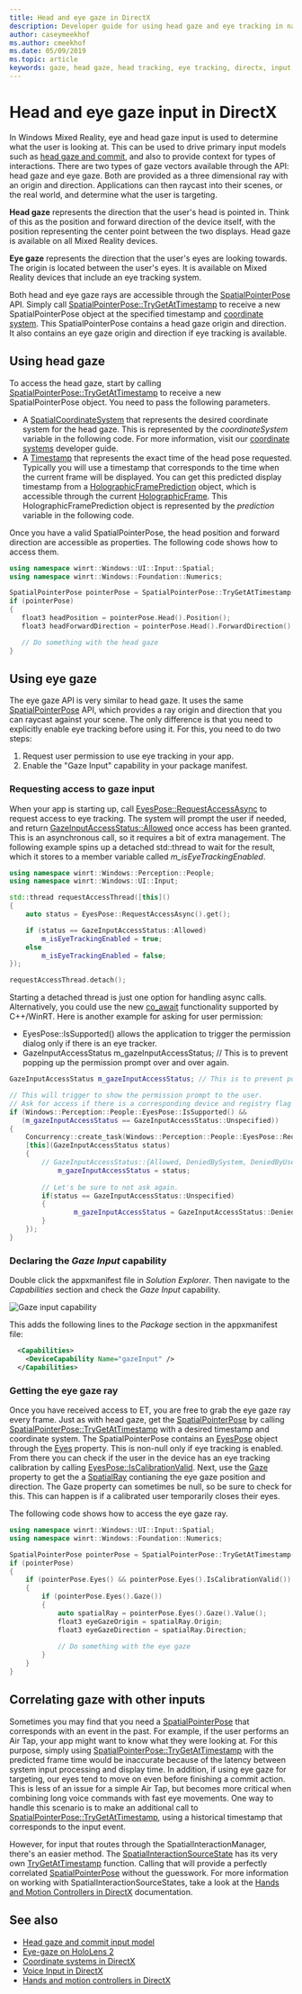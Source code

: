 ```yaml
---
title: Head and eye gaze in DirectX
description: Developer guide for using head gaze and eye tracking in native DirectX apps.
author: caseymeekhof
ms.author: cmeekhof
ms.date: 05/09/2019
ms.topic: article
keywords: gaze, head gaze, head tracking, eye tracking, directx, input, holograms
---
```


# Head and eye gaze input in DirectX

In Windows Mixed Reality, eye and head gaze input is used to determine what the user is looking at. This can be used to drive primary input models such as [head gaze and commit](gaze-and-commit.md), and also to provide context for types of interactions. There are two types of gaze vectors available through the API: head gaze and eye gaze.  Both are provided as a three dimensional ray with an origin and direction. Applications can then raycast into their scenes, or the real world, and determine what the user is targeting.

**Head gaze** represents the direction that the user's head is pointed in. Think of this as the position and forward direction of the device itself, with the position representing the center point between the two displays.  Head gaze is available on all Mixed Reality devices.

**Eye gaze** represents the direction that the user's eyes are looking towards. The origin is located between the user's eyes.  It is available on Mixed Reality devices that include an eye tracking system.

Both head and eye gaze rays are accessible through the  [SpatialPointerPose](https://docs.microsoft.com/en-us/uwp/api/Windows.UI.Input.Spatial.SpatialPointerPose) API. Simply call [SpatialPointerPose::TryGetAtTimestamp](https://docs.microsoft.com/en-us/uwp/api/windows.ui.input.spatial.spatialpointerpose.trygetattimestamp) to receive a new SpatialPointerPose object at the specified timestamp and [coordinate system](coordinate-systems-in-directx.md). This SpatialPointerPose contains a head gaze origin and direction. It also contains an eye gaze origin and direction if eye tracking is available.

## Using head gaze

To access the head gaze, start by calling  [SpatialPointerPose::TryGetAtTimestamp](https://docs.microsoft.com/en-us/uwp/api/windows.ui.input.spatial.spatialpointerpose.trygetattimestamp) to receive a new SpatialPointerPose object. You need to pass the following parameters.
 - A [SpatialCoordinateSystem](https://docs.microsoft.com/en-us/uwp/api/windows.perception.spatial.spatialcoordinatesystem) that represents the desired coordinate system for the head gaze. This is represented by the *coordinateSystem* variable in the following code. For more information, visit our [coordinate systems](coordinate-systems-in-directx.md) developer guide.
 - A [Timestamp](https://docs.microsoft.com/en-us/uwp/api/windows.graphics.holographic.holographicframeprediction.timestamp#Windows_Graphics_Holographic_HolographicFramePrediction_Timestamp) that represents the exact time of the head pose requested.  Typically you will use a timestamp that corresponds to the time when the current frame will be displayed. You can get this predicted display timestamp from a  [HolographicFramePrediction](https://docs.microsoft.com/en-us/uwp/api/Windows.Graphics.Holographic.HolographicFramePrediction) object, which is accessible through the current [HolographicFrame](https://docs.microsoft.com/en-us/uwp/api/windows.graphics.holographic.holographicframe).  This HolographicFramePrediction object is represented by the *prediction* variable in the following code.

 Once you have a valid SpatialPointerPose, the head position and forward direction are accessible as properties.  The following code  shows how to access them.

 ```cpp
using namespace winrt::Windows::UI::Input::Spatial;
using namespace winrt::Windows::Foundation::Numerics;

SpatialPointerPose pointerPose = SpatialPointerPose::TryGetAtTimestamp(coordinateSystem, prediction.Timestamp());
if (pointerPose)
{
	float3 headPosition = pointerPose.Head().Position();
	float3 headForwardDirection = pointerPose.Head().ForwardDirection();

	// Do something with the head gaze
}
```

## Using eye gaze

The eye gaze API is very similar to head gaze.  It uses the same  [SpatialPointerPose](https://docs.microsoft.com/en-us/uwp/api/Windows.UI.Input.Spatial.SpatialPointerPose) API, which provides a ray origin and direction that you can raycast against your scene.  The only difference is that you need to explicitly enable eye tracking before using it. For this, you need to do two steps:
1. Request user permission to use eye tracking in your app.
2. Enable the "Gaze Input" capability in your package manifest.

### Requesting access to gaze input
When your app is starting up, call [EyesPose::RequestAccessAsync](https://docs.microsoft.com/en-us/uwp/api/windows.perception.people.eyespose.requestaccessasync#Windows_Perception_People_EyesPose_RequestAccessAsync) to request access to eye tracking. The system will prompt the user if needed, and return [GazeInputAccessStatus::Allowed](https://docs.microsoft.com/en-us/uwp/api/windows.ui.input.gazeinputaccessstatus) once access has been granted. This is an asynchronous call, so it requires a bit of extra management. The following example spins up a detached std::thread to wait for the result, which it stores to a member variable called *m_isEyeTrackingEnabled*.

```cpp
using namespace winrt::Windows::Perception::People;
using namespace winrt::Windows::UI::Input;

std::thread requestAccessThread([this]()
{
	auto status = EyesPose::RequestAccessAsync().get();

	if (status == GazeInputAccessStatus::Allowed)
		m_isEyeTrackingEnabled = true;
	else
		m_isEyeTrackingEnabled = false;
});

requestAccessThread.detach();

```
Starting a detached thread is just one option for handling async calls.  Alternatively, you could use the new [co_await](https://docs.microsoft.com/en-us/windows/uwp/cpp-and-winrt-apis/concurrency) functionality supported by C++/WinRT.
Here is another example for asking for user permission:
-	EyesPose::IsSupported() allows the application to trigger the permission dialog only if there is an eye tracker.
- 	GazeInputAccessStatus m_gazeInputAccessStatus; // This is to prevent popping up the permission prompt over and over again.

```cpp
GazeInputAccessStatus m_gazeInputAccessStatus; // This is to prevent popping up the permission prompt over and over again.

// This will trigger to show the permission prompt to the user.
// Ask for access if there is a corresponding device and registry flag did not disable it.
if (Windows::Perception::People::EyesPose::IsSupported() &&
   (m_gazeInputAccessStatus == GazeInputAccessStatus::Unspecified))
{ 
	Concurrency::create_task(Windows::Perception::People::EyesPose::RequestAccessAsync()).then(
	[this](GazeInputAccessStatus status)
	{
  		// GazeInputAccessStatus::{Allowed, DeniedBySystem, DeniedByUser, Unspecified}
    		m_gazeInputAccessStatus = status;
		
		// Let's be sure to not ask again.
		if(status == GazeInputAccessStatus::Unspecified)
		{
      			m_gazeInputAccessStatus = GazeInputAccessStatus::DeniedBySystem;	
		}
	});
}

```


### Declaring the *Gaze Input* capability

Double click the appxmanifest file in *Solution Explorer*.  Then navigate to the *Capabilities* section and check the *Gaze Input* capability. 

![Gaze input capability](images/gaze-input-capability.png)

This adds the following lines to the *Package* section in the appxmanifest file:
```xml
  <Capabilities>
    <DeviceCapability Name="gazeInput" />
  </Capabilities>
```

### Getting the eye gaze ray
Once you have received access to ET, you are free to grab the eye gaze ray every frame.  Just as with head gaze, get the [SpatialPointerPose](https://docs.microsoft.com/en-us/uwp/api/Windows.UI.Input.Spatial.SpatialPointerPose) by calling [SpatialPointerPose::TryGetAtTimestamp](https://docs.microsoft.com/en-us/uwp/api/windows.ui.input.spatial.spatialpointerpose.trygetattimestamp) with a desired timestamp and coordinate system. The SpatialPointerPose contains an [EyesPose](https://docs.microsoft.com/en-us/uwp/api/windows.perception.people.eyespose) object through the [Eyes](https://docs.microsoft.com/en-us/uwp/api/windows.ui.input.spatial.spatialpointerpose.eyes) property. This is non-null only if eye tracking is enabled. From there you can check if the user in the device has an eye tracking calibration by calling [EyesPose::IsCalibrationValid](https://docs.microsoft.com/en-us/uwp/api/windows.perception.people.eyespose.iscalibrationvalid#Windows_Perception_People_EyesPose_IsCalibrationValid).  Next, use the [Gaze](https://docs.microsoft.com/en-us/uwp/api/windows.perception.people.eyespose.gaze#Windows_Perception_People_EyesPose_Gaze) property to get the a [SpatialRay](https://docs.microsoft.com/en-us/uwp/api/windows.perception.spatial.spatialray) contianing the eye gaze position and direction. The Gaze property can sometimes be null, so be sure to check for this. This can happen is if a calibrated user temporarily closes their eyes.

The following code shows how to access the eye gaze ray.

```cpp
using namespace winrt::Windows::UI::Input::Spatial;
using namespace winrt::Windows::Foundation::Numerics;

SpatialPointerPose pointerPose = SpatialPointerPose::TryGetAtTimestamp(coordinateSystem, prediction.Timestamp());
if (pointerPose)
{
	if (pointerPose.Eyes() && pointerPose.Eyes().IsCalibrationValid())
	{
		if (pointerPose.Eyes().Gaze())
		{
			auto spatialRay = pointerPose.Eyes().Gaze().Value();
			float3 eyeGazeOrigin = spatialRay.Origin;
			float3 eyeGazeDirection = spatialRay.Direction;
			
			// Do something with the eye gaze
		}
	}
}

```

## Correlating gaze with other inputs

Sometimes you may find that you need a [SpatialPointerPose](https://docs.microsoft.com/en-us/uwp/api/windows.ui.input.spatial.spatialpointerpose) that corresponds with an event in the past. For example, if the user performs an Air Tap, your app might want to know what they were looking at. For this purpose, simply using [SpatialPointerPose::TryGetAtTimestamp](https://docs.microsoft.com/en-us/uwp/api/windows.ui.input.spatial.spatialpointerpose.trygetattimestamp) with the predicted frame time would be inaccurate because of the latency between system input processing and display time. In addition, if using eye gaze for targeting, our eyes tend to move on even before finishing a commit action. This is less of an issue for a simple Air Tap, but becomes more critical when combining long voice commands with fast eye movements. One way to handle this scenario is to make an additional call to  [SpatialPointerPose::TryGetAtTimestamp](https://docs.microsoft.com/en-us/uwp/api/windows.ui.input.spatial.spatialpointerpose.trygetattimestamp), using a historical timestamp that corresponds to the input event.  

However, for input that routes through the SpatialInteractionManager, there's an easier method. The [SpatialInteractionSourceState](https://docs.microsoft.com/en-us/uwp/api/windows.ui.input.spatial.spatialinteractionsourcestate) has its very own [TryGetAtTimestamp](https://docs.microsoft.com/en-us/uwp/api/windows.ui.input.spatial.spatialinteractionsourcestate.trygetpointerpose) function. Calling that will provide a perfectly correlated [SpatialPointerPose](https://docs.microsoft.com/en-us/uwp/api/windows.ui.input.spatial.spatialpointerpose) without the guesswork. For more information on working with SpatialInteractionSourceStates, take a look at the [Hands and Motion Controllers in DirectX](hands-and-motion-controllers-in-directx.md) documentation.

## See also
* [Head gaze and commit input model](gaze-and-commit.md)
* [Eye-gaze on HoloLens 2](eye-tracking.md)
* [Coordinate systems in DirectX](coordinate-systems-in-directx.md)
* [Voice Input in DirectX](voice-input-in-directx.md)
* [Hands and motion controllers in DirectX](hands-and-motion-controllers-in-directx.md)
